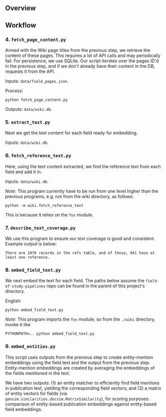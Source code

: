 ## Overview

## Workflow

### 4. `fetch_page_content.py`

Armed with the Wiki page titles from the previous step, we retrieve the content of these pages.
This requires a lot of API calls and may periodically fail.
For persistence, we use SQLite.
Our script iterates over the pages ID'd in the previous step, and if we don't already have their content in the DB,
requests it from the API.

Inputs: `data/field_pages.json`.

Process:
```shell
python fetch_page_content.py
```

Outputs: `data/wiki.db`.

### 5. `extract_text.py`

Next we get the text content for each field ready for embedding.

Inputs: `data/wiki.db`.

### 6. `fetch_reference_text.py`

Here, using the text content extracted, we find the reference text from each field and add it in.

Inputs: `data/wiki.db`.

*Note*: This program currently have to be run from one level higher than the previous programs, e.g. not from the wiki directory, as follows:

`python -m wiki.fetch_reference_text`

This is because it relies on the `fos` module.

### 7. `describe_text_coverage.py`

We use this program to ensure our text coverage is good and consistent. Example output is below:

```There are 1076 records in the refs table, and of those, 941 have at least one reference.```

### 8. `embed_field_text.py`

We next embed the text for each field.
The paths below assume the `field-of-study-pipelines` repo can be found in the parent of this project's directory. 

English:

```shell
python embed_field_text.py 
```

*Note*: This program imports the `fos` module, so from the `./wiki` directory, invoke it like 

```shell
PYTHONPATH=.. python embed_field_text.py
```

### 9. `embed_entities.py`

This script uses outputs from the previous step to create entity-mention embeddings using the field text and the output from the previous step. 
Entity-mention embeddings are created by averaging the embeddings of the fields mentioned in the text.

We have two outputs: (1) an entity matcher to efficiently find field mentions in publication text, yielding
the corresponding field vectors; and (2) a matrix of entity vectors for fields (via `gensim.similarities.docsim.MatrixSimilarity`), for scoring purposes: comparison of entity-based publication embeddings against entity-based field embeddings.

